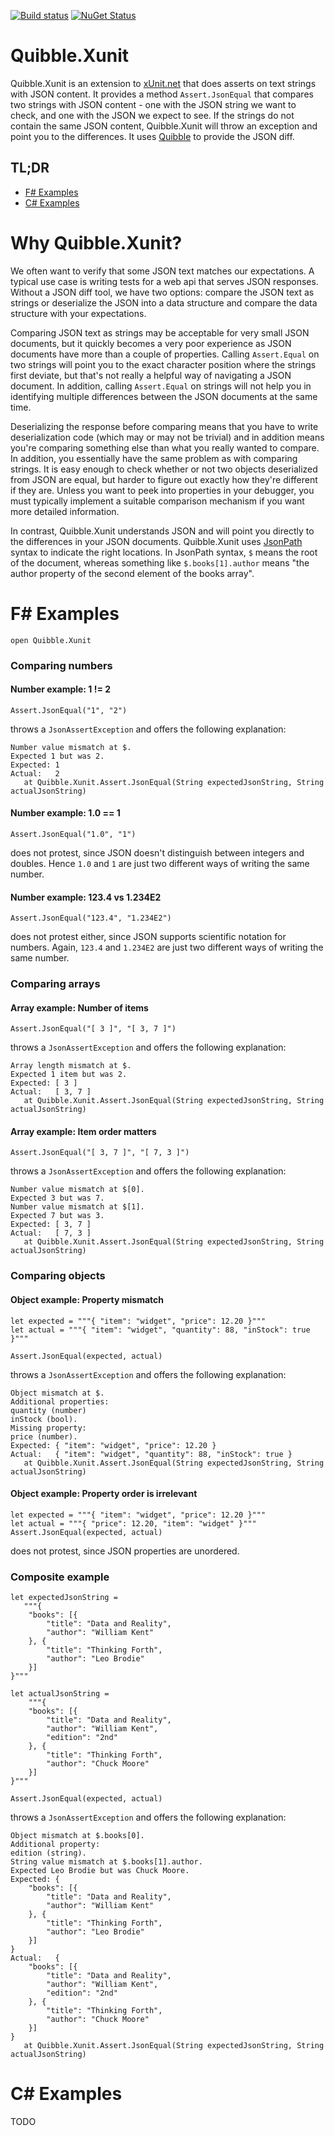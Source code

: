 [![Build status](https://ci.appveyor.com/api/projects/status/0v6946lhh480cgbk?svg=true)](https://ci.appveyor.com/project/NRKOpensource/quibble-xunit)
[![NuGet Status](https://img.shields.io/nuget/v/Quibble.Xunit.svg?style=flat)](https://www.nuget.org/packages/Quibble.Xunit/)

# Quibble.Xunit

Quibble.Xunit is an extension to [xUnit.net](https://xunit.net/) that does asserts on text strings with JSON content. It provides a method `Assert.JsonEqual` that compares two strings with JSON content - one with the JSON string we want to check, and one with the JSON we expect to see. If the strings do not contain the same JSON content, Quibble.Xunit will throw an exception and point you to the differences. It uses [Quibble](https://github.com/nrkno/Quibble) to provide the JSON diff.

## TL;DR 

* [F# Examples](#f-examples)
* [C# Examples](#c-examples)

# Why Quibble.Xunit?

We often want to verify that some JSON text matches our expectations. A typical use case is writing tests for a web api that serves JSON responses. Without a JSON diff tool, we have two options: compare the JSON text as strings or deserialize the JSON into a data structure and compare the data structure with your expectations. 

Comparing JSON text as strings may be acceptable for very small JSON documents, but it quickly becomes a very poor experience as JSON documents have more than a couple of properties. Calling `Assert.Equal` on two strings will point you to the exact character position where the strings first deviate, but that's not really a helpful way of navigating a JSON document. In addition, calling `Assert.Equal` on strings will not help you in identifying multiple differences between the JSON documents at the same time.

Deserializing the response before comparing means that you have to write deserialization code (which may or may not be trivial) and in addition means you're comparing something else than what you really wanted to compare. In addition, you essentially have the same problem as with comparing strings. It is easy enough to check whether or not two objects deserialized from JSON are equal, but harder to figure out exactly how they're different if they are. Unless you want to peek into properties in your debugger, you must typically implement a suitable comparison mechanism if you want more detailed information. 

In contrast, Quibble.Xunit understands JSON and will point you directly to the differences in your JSON documents. Quibble.Xunit uses [JsonPath](https://goessner.net/articles/JsonPath/) syntax to indicate the right locations. In JsonPath syntax, `$` means the root of the document, whereas something like `$.books[1].author` means "the author property of the second element of the books array".

# F# Examples

```
open Quibble.Xunit
```

### Comparing numbers

#### Number example: 1 != 2

```
Assert.JsonEqual("1", "2")
```

throws a `JsonAssertException` and offers the following explanation:

```
Number value mismatch at $.
Expected 1 but was 2.
Expected: 1
Actual:   2
   at Quibble.Xunit.Assert.JsonEqual(String expectedJsonString, String actualJsonString)
```

#### Number example: 1.0 == 1

```
Assert.JsonEqual("1.0", "1")
```

does not protest, since JSON doesn't distinguish between integers and doubles. Hence `1.0` and `1` are just two different ways of writing the same number.

#### Number example: 123.4 vs 1.234E2

```
Assert.JsonEqual("123.4", "1.234E2")
```

does not protest either, since JSON supports scientific notation for numbers. Again, `123.4` and `1.234E2` are just two different ways of writing the same number.


### Comparing arrays

#### Array example: Number of items

```
Assert.JsonEqual("[ 3 ]", "[ 3, 7 ]")
```

throws a `JsonAssertException` and offers the following explanation:

```
Array length mismatch at $.
Expected 1 item but was 2.
Expected: [ 3 ]
Actual:   [ 3, 7 ]
   at Quibble.Xunit.Assert.JsonEqual(String expectedJsonString, String actualJsonString)
```

#### Array example: Item order matters

```
Assert.JsonEqual("[ 3, 7 ]", "[ 7, 3 ]")
```

throws a `JsonAssertException` and offers the following explanation:

```
Number value mismatch at $[0].
Expected 3 but was 7.
Number value mismatch at $[1].
Expected 7 but was 3.
Expected: [ 3, 7 ]
Actual:   [ 7, 3 ]
   at Quibble.Xunit.Assert.JsonEqual(String expectedJsonString, String actualJsonString)
```

### Comparing objects

#### Object example: Property mismatch

```
let expected = """{ "item": "widget", "price": 12.20 }"""
let actual = """{ "item": "widget", "quantity": 88, "inStock": true }"""

Assert.JsonEqual(expected, actual)
```

throws a `JsonAssertException` and offers the following explanation:

```
Object mismatch at $.
Additional properties:
quantity (number)
inStock (bool).
Missing property:
price (number).
Expected: { "item": "widget", "price": 12.20 }
Actual:   { "item": "widget", "quantity": 88, "inStock": true }
   at Quibble.Xunit.Assert.JsonEqual(String expectedJsonString, String actualJsonString)
```

#### Object example: Property order is irrelevant

```
let expected = """{ "item": "widget", "price": 12.20 }"""
let actual = """{ "price": 12.20, "item": "widget" }"""
Assert.JsonEqual(expected, actual)
```

does not protest, since JSON properties are unordered.


### Composite example

```
let expectedJsonString =
   """{
    "books": [{
        "title": "Data and Reality",
        "author": "William Kent"
    }, {
        "title": "Thinking Forth",
        "author": "Leo Brodie"
    }]
}"""

let actualJsonString =
    """{
    "books": [{
        "title": "Data and Reality",
        "author": "William Kent",
        "edition": "2nd"
    }, {
        "title": "Thinking Forth",
        "author": "Chuck Moore"
    }]
}"""

Assert.JsonEqual(expected, actual)
```

throws a `JsonAssertException` and offers the following explanation:

```
Object mismatch at $.books[0].
Additional property:
edition (string).
String value mismatch at $.books[1].author.
Expected Leo Brodie but was Chuck Moore.
Expected: {
    "books": [{
        "title": "Data and Reality",
        "author": "William Kent"
    }, {
        "title": "Thinking Forth",
        "author": "Leo Brodie"
    }]
}
Actual:   {
    "books": [{
        "title": "Data and Reality",
        "author": "William Kent",
        "edition": "2nd"
    }, {
        "title": "Thinking Forth",
        "author": "Chuck Moore"
    }]
}
   at Quibble.Xunit.Assert.JsonEqual(String expectedJsonString, String actualJsonString)
```

# C# Examples

TODO
